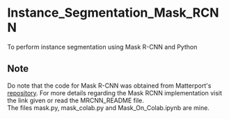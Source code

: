 # Instance_Segmentation_Mask_RCNN
To perform instance segmentation using Mask R-CNN and Python 


## Note
Do note that the code for Mask R-CNN was obtained from Matterport's [repository](https://github.com/matterport/Mask_RCNN).
For more details regarding the Mask RCNN implementation visit the link given or read the MRCNN_README file.  
The files mask.py, mask_colab.py and Mask_On_Colab.ipynb are mine. 
